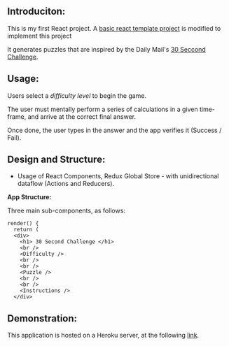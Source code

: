 
## Introduciton:

This is my first React project. A [basic react template project](https://github.com/15Dkatz/react-bootcamp/tree/master/react-app-template) is modified to implement this project

It generates puzzles that are inspired by the Daily Mail's [30 Seccond Challenge](https://www.dailymail.co.uk/news/article-499509/Day-Two-brilliant-new-brain-trainer-30-Second-Challenge.html).


## Usage:

Users select a *difficulty level* to begin the game.

The user must mentally perform a series of calculations in a given time-frame, and arrive at the correct final answer.

Once done, the user types in the answer and the app verifies it (Success / Fail).

## Design and Structure:

- Usage of React Components, Redux Global Store - with unidirectional dataflow (Actions and Reducers).

**App Structure:**

Three main sub-components, as follows:

```
render() {
  return (
  <div>
    <h1> 30 Second Challenge </h1>
    <br />
    <Difficulty />
    <br />
    <br />
    <Puzzle />
    <br />
    <br />
    <Instructions />
  </div>
```

## Demonstration:

This application is hosted on a Heroku server, at the following [link](http://.com).
